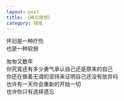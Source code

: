 ```yaml
---
layout: post
title: 《再见理想》
category: 随笔
---
```


怀旧是一种疗伤<br/>也是一种软弱<br/>

匆匆又数年<br/>
你究竟还有多少勇气承认自己还是原来的自己<br/>
你还在做着无谓的坚持来证明自己还没有放弃吗<br/>
也许有一天你会重新的开始一切<br/>
也许你只有选择遗忘<br/>

